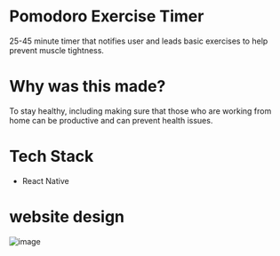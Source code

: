 # Pomodoro Exercise Timer
25-45 minute timer that notifies user and leads basic exercises to help prevent muscle tightness.

# Why was this made?
To stay healthy, including making sure that those who are working from home can be productive and can prevent health issues.

# Tech Stack
- React Native

# website design
![image](https://user-images.githubusercontent.com/72662164/122689178-c0ae4480-d1ee-11eb-8e05-58a896249b2a.png)
